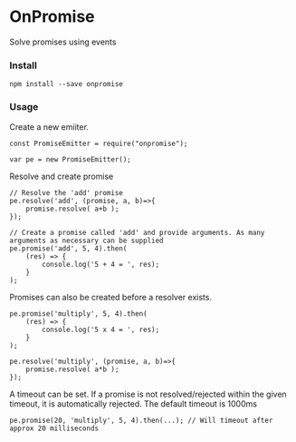 # OnPromise


Solve promises using events

### Install

	npm install --save onpromise
	
### Usage

Create a new emiiter.

	const PromiseEmitter = require("onpromise");

	var pe = new PromiseEmitter();


Resolve and create promise

	// Resolve the 'add' promise
	pe.resolve('add', (promise, a, b)=>{
		promise.resolve( a+b );
	});

	// Create a promise called 'add' and provide arguments. As many arguments as necessary can be supplied
	pe.promise('add', 5, 4).then(
		(res) => {
			console.log('5 + 4 = ', res);
		}
	);


Promises can also be created before a resolver exists.

	pe.promise('multiply', 5, 4).then(
		(res) => {
			console.log('5 x 4 = ', res);
		}
	);

	pe.resolve('multiply', (promise, a, b)=>{
		promise.resolve( a*b );
	});


A timeout can be set. If a promise is not resolved/rejected within the given timeout, it is automatically rejected.
The default timeout is 1000ms

    pe.promise(20, 'multiply', 5, 4).then(...); // Will timeout after approx 20 milliseconds